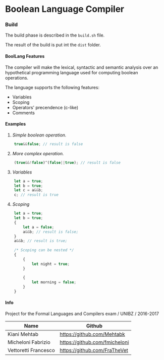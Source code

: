 # Boolean Language Compiler

### Build
The build phase is described in the `build.sh` file.

The result of the build is put int the `dist` folder.

#### BoolLang Features

The compiler will make the lexical, syntactic and semantic analysis over an hypothetical programming language used for computing boolean operations.

The language supports the following features:

* Variables
* Scoping
* Operators' precendence (c-like)
* Comments

#### Examples

1. *Simple boolean operation.*
```typescript
    true&&false; // result is false
```

2. *More complex operation.*
```typescript
    (true&&!false)^(false||true); // result is false
```

3. *Variables*
```typescript
    let a = true;
    let b = true;
    let c = a&&b; 
    c; // result is true
```

4. *Scoping*
```typescript
    let a = true;
    let b = true;
    {
        let a = false;
        a&&b; // result is false;
    }
    a&&b; // result is true;
    
    /* Scoping can be nested */
    {
        {
            let night = true;
        }
        
        {
            let morning = false;
        }
    }
```


#### Info
Project for the Formal Languages and Compilers exam / UNIBZ / 2016-2017


Name	| Github	| 
------------- | ------------------------- 
Kiani Mehtab	| <https://github.com/Mehtabk>
Micheloni Fabrizio	| <https://github.com/fmicheloni>	
Vettoretti Francesco	| <https://github.com/FraTheVet>
